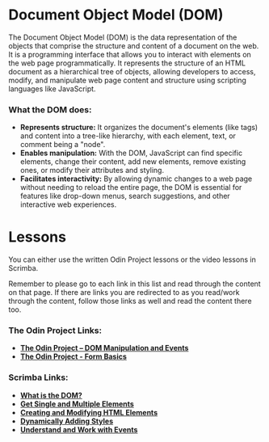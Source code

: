 
# Document Object Model (DOM)

The Document Object Model (DOM) is the data representation of the objects that comprise the structure and content of a document on the web.  It is a programming interface that allows you to interact with elements on the web page programmatically. It represents the structure of an HTML document as a hierarchical tree of objects, allowing developers to access, modify, and manipulate web page content and structure using scripting languages like JavaScript. 

### What the DOM does:
- **Represents structure:**
It organizes the document's elements (like tags) and content into a tree-like hierarchy, with each element, text, or comment being a "node". 
- **Enables manipulation:**
With the DOM, JavaScript can find specific elements, change their content, add new elements, remove existing ones, or modify their attributes and styling. 
- **Facilitates interactivity:**
By allowing dynamic changes to a web page without needing to reload the entire page, the DOM is essential for features like drop-down menus, search suggestions, and other interactive web experiences. 

# Lessons
You can either use the written Odin Project lessons or the video lessons in Scrimba.

Remember to please go to each link in this list and read through the content on that page. If there are links you are redirected to as you read/work through the content, follow those links as well and read the content there too.

### The Odin Project Links:
- **[The Odin Project – DOM Manipulation and Events](https://www.theodinproject.com/paths/foundations/courses/foundations/lessons/dom-manipulation-and-events)**
- **[The Odin Project - Form Basics](https://www.theodinproject.com/lessons/node-path-intermediate-html-and-css-form-basics)**

### Scrimba Links:
- **[What is the DOM?](https://v2.scrimba.com/javascript-deep-dive-c0a/~02e)**
- **[Get Single and Multiple Elements](https://v2.scrimba.com/javascript-deep-dive-c0a/~02f)**
- **[Creating and Modifying HTML Elements](https://v2.scrimba.com/javascript-deep-dive-c0a/~02g)**
- **[Dynamically Adding Styles](https://v2.scrimba.com/javascript-deep-dive-c0a/~02i)**
- **[Understand and Work with Events](https://v2.scrimba.com/javascript-deep-dive-c0a/~02j)**

